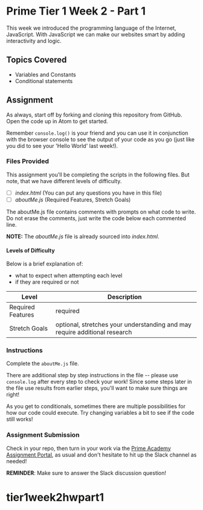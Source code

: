 # Prime Tier 1 Week 2 - Part 1

This week we introduced the programming language of the Internet, JavaScript. With JavaScript we can make our websites smart by adding interactivity and logic.

## Topics Covered
* Variables and Constants
* Conditional statements


## Assignment

As always, start off by forking and cloning this repository from GitHub. Open the code up in Atom to get started.

Remember `console.log()` is your friend and you can use it in conjunction with the browser console to see the output of your code as you go (just like you did to see your 'Hello World' last week!).

### Files Provided

This assignment you'll be completing the scripts in the following files. But note, that we have different levels of difficulty.

- [ ] *index.html* (You can put any questions you have in this file)
- [ ] *aboutMe.js* (Required Features, Stretch Goals)

The aboutMe.js file contains comments with prompts on what code to write. Do not erase the comments, just write the code below each commented line.

**NOTE:** The *aboutMe.js* file is already sourced into *index.html*. 


#### Levels of Difficulty

Below is a brief explanation of:

* what to expect when attempting each level
* if they are required or not

Level | Description
--- | ---
Required Features | required
Stretch Goals | optional, stretches your understanding and may require additional research

### Instructions
Complete the `aboutMe.js` file.

There are additional step by step instructions in the file -- please use `console.log` after every step to check your work! 
Since some steps later in the file use results from earlier steps, you'll want to make sure things are right!

As you get to conditionals, sometimes there are multiple possibilities for how our code could execute. 
Try changing variables a bit to see if the code still works!

### Assignment Submission
Check in your repo, then turn in your work via the <a target="_blank" href="https://portal.primeacademy.io/#/student/assignments">Prime Academy Assignment Portal</a>, as usual and don't hesitate to hit up the Slack channel as needed!

**REMINDER**: Make sure to answer the Slack discussion question!
# tier1week2hwpart1
